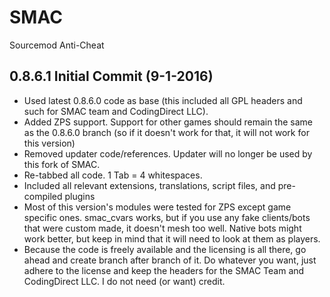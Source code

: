 # SMAC
Sourcemod Anti-Cheat

0.8.6.1 Initial Commit (9-1-2016)
-----------------
- Used latest 0.8.6.0 code as base (this included all GPL headers and such for SMAC team and CodingDirect LLC).
- Added ZPS support. Support for other games should remain the same as the 0.8.6.0 branch (so if it doesn't work for that, it will not work for this version)
- Removed updater code/references. Updater will no longer be used by this fork of SMAC.
- Re-tabbed all code. 1 Tab = 4 whitespaces.
- Included all relevant extensions, translations, script files, and pre-compiled plugins
- Most of this version's modules were tested for ZPS except game specific ones. smac_cvars works, but if you use any fake clients/bots that were custom made, it doesn't mesh too well. Native bots might work better, but keep in mind that it will need to look at them as players.
- Because the code is freely available and the licensing is all there, go ahead and create branch after branch of it. Do whatever you want, just adhere to the license and keep the headers for the SMAC Team and CodingDirect LLC. I do not need (or want) credit.